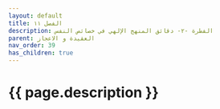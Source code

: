 ```yaml
---
layout: default
title: الفصل ١١
description: الفطرة -٢- دقائق المنهج الإلهي في خصائص النفس
parent: العقيدة و الاعجاز
nav_order: 39
has_children: true
---
```



# {{ page.description }}
